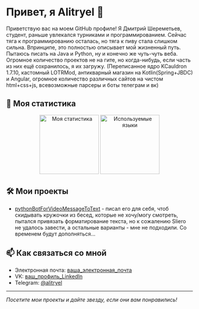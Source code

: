 <!-- Заголовок профиля -->
# Привет, я Alitryel 👋

Приветствую вас на моем GitHub профиле! Я Дмитрий Шереметьев, студент, раньше увлекался турниками и программированием. Сейчас тяга к программированию осталась, но тяга к пиву стала слишком сильна. Впринципе, это полностью описывает мой жизненный путь. Пытаюсь писать на Java и Python, ну и конечно же чуть-чуть веба. Огромное количество проектов не на гите, но когда-нибудь, если часть из них ещё сохранилось, я их загружу.
(Переписанное ядро KCauldron 1.7.10, кастомный LOTRMod, антикварный магазин на Kotlin(Spring+JBDC) и Angular, огромное количество различных сайтов на чистом html+css+js, всевозможные парсеры и боты телеграм и вк)

<!-- Статистика профиля -->
## 🚀 Моя статистика

<p align="center">
  <img height="160" src="https://github-readme-stats.vercel.app/api?username=Alitryel&show_icons=true&theme=tokyonight&locale=ru&custom_title=Статистика" alt="Моя статистика">
  <img height="160" src="https://github-readme-stats.vercel.app/api/top-langs/?username=Alitryel&layout=compact&theme=tokyonight&locale=ru&custom_title=Языки" alt="Используемые языки">
</p>

<!-- Проекты -->
## 🛠️ Мои проекты

- [pythonBotForVideoMessageToText](https://github.com/Alitryel/pythonBotForVideoMessageToText) - писал его для себя, чтоб скидывать кружочки из бесед, которые не хочу/могу смотреть, пытался привязать форматирование текста, но к сожалению Sliero не удалось завести, а остальные варианты - мне не подходили.
Со временем будут дополняться...

<!-- Связь -->
## 📫 Как связаться со мной

- Электронная почта: [ваша_электронная_почта](mailto:alitryel@yandex.ru)
- VK: [ваш_профиль_LinkedIn](ссылка_на_LinkedIn)
- Telegram: [@alitryel](https://t.me/alitryel)


<!-- Подвал -->
---
_Посетите мои проекты и дайте звезду, если они вам понравились!_
